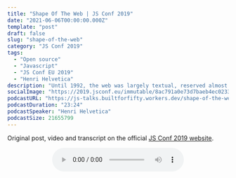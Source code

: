 ```yaml
---
title: "Shape Of The Web | JS Conf 2019"
date: "2021-06-06T00:00:00.000Z"
template: "post"
draft: false
slug: "shape-of-the-web"
category: "JS Conf 2019"
tags:
  - "Open source"
  - "Javascript"
  - "JS Conf EU 2019"
  - "Henri Helvetica"
description: "Until 1992, the web was largely textual, reserved almost exclusively to academia, with the charm of searching for library books via card catalogs. The sea change came when a browser allowed for both text and images to now be displayed in the viewport. Despite some vehement opposition, this was described as the &quot;gateway to the riches of the internet&quot;. This was a technological advancement that some had wagered would further fuel more advacement. We now have seen technologies like APIs, PWAs, DevTools and many more. “The Shape Of The Web” is about both accomplishments and challenges that lay in past, present and future of the web - from its technologies employed and its employed technologists."
socialImage: "https://2019.jsconf.eu/immutable/8ac791a0e73d7baeb4ec023334a1f5f09b0b2c45/images/cms/henri-helvetica-3bc7a2ec-1000-square.jpg"
podcastURL: "https://js-talks.builtforfifty.workers.dev/shape-of-the-web.mp3"
podcastDuration: "23:24"
podcastSpeaker: "Henri Helvetica"
podcastSize: 21655799
---
```


Original post, video and transcript on the official [JS Conf 2019 website](https://2019.jsconf.eu/henri-helvetica/shape-of-the-web.html).

<!-- End of podcast preview -->

<div style="text-align: center">
	<audio controls="controls">
		<source type="audio/mp3" src="https://js-talks.builtforfifty.workers.dev/shape-of-the-web.mp3"></source>
		<p>Your browser does not support the audio element.</p>
	</audio>
</div>